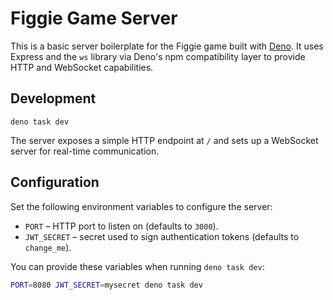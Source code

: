 # Figgie Game Server

This is a basic server boilerplate for the Figgie game built with [Deno](https://deno.land/). It uses Express and the `ws` library via Deno's npm compatibility layer to provide HTTP and WebSocket capabilities.

## Development

```
deno task dev
```

The server exposes a simple HTTP endpoint at `/` and sets up a WebSocket server for real-time communication.

## Configuration

Set the following environment variables to configure the server:

- `PORT` – HTTP port to listen on (defaults to `3000`).
- `JWT_SECRET` – secret used to sign authentication tokens (defaults to `change_me`).

You can provide these variables when running `deno task dev`:

```bash
PORT=8080 JWT_SECRET=mysecret deno task dev
```
